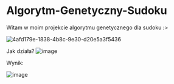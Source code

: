 # Algorytm-Genetyczny-Sudoku

Witam w moim projekcie algorytmu genetycznego dla sudoku :>

![4afd179e-1838-4b8c-9e30-d20e5a3f5436](https://github.com/user-attachments/assets/8e9567d9-7112-480c-86d4-87e1c66ebedd)

Jak działa?
![image](https://github.com/user-attachments/assets/2e74249a-7751-4bd8-b9fb-58c767055abd)

Wynik:

![image](https://github.com/user-attachments/assets/6f9a4f53-3b88-4e40-a904-be702a64ee3d)
